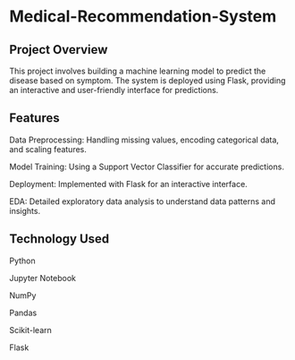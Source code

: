 # Medical-Recommendation-System
## Project Overview
This project involves building a machine learning model to predict the disease based on symptom. The system is deployed using Flask, providing an interactive and user-friendly interface for predictions.
## Features
Data Preprocessing: Handling missing values, encoding categorical data, and scaling features.

Model Training: Using a Support Vector Classifier for accurate predictions.

Deployment: Implemented with Flask for an interactive interface.

EDA: Detailed exploratory data analysis to understand data patterns and insights.
## Technology Used
Python

Jupyter Notebook

NumPy

Pandas

Scikit-learn

Flask


